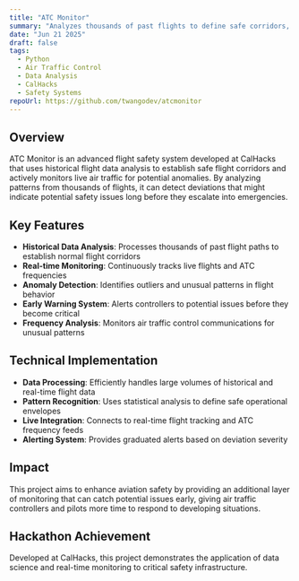 ```yaml
---
title: "ATC Monitor"
summary: "Analyzes thousands of past flights to define safe corridors, then continuously monitors live flights/frequencies for outliers to catch anomalies long before they become emergencies."
date: "Jun 21 2025"
draft: false
tags:
  - Python
  - Air Traffic Control
  - Data Analysis
  - CalHacks
  - Safety Systems
repoUrl: https://github.com/twangodev/atcmonitor
---
```


## Overview

ATC Monitor is an advanced flight safety system developed at CalHacks that uses historical flight data analysis to establish safe flight corridors and actively monitors live air traffic for potential anomalies. By analyzing patterns from thousands of flights, it can detect deviations that might indicate potential safety issues long before they escalate into emergencies.

## Key Features

- **Historical Data Analysis**: Processes thousands of past flight paths to establish normal flight corridors
- **Real-time Monitoring**: Continuously tracks live flights and ATC frequencies
- **Anomaly Detection**: Identifies outliers and unusual patterns in flight behavior
- **Early Warning System**: Alerts controllers to potential issues before they become critical
- **Frequency Analysis**: Monitors air traffic control communications for unusual patterns

## Technical Implementation

- **Data Processing**: Efficiently handles large volumes of historical and real-time flight data
- **Pattern Recognition**: Uses statistical analysis to define safe operational envelopes
- **Live Integration**: Connects to real-time flight tracking and ATC frequency feeds
- **Alerting System**: Provides graduated alerts based on deviation severity

## Impact

This project aims to enhance aviation safety by providing an additional layer of monitoring that can catch potential issues early, giving air traffic controllers and pilots more time to respond to developing situations.

## Hackathon Achievement

Developed at CalHacks, this project demonstrates the application of data science and real-time monitoring to critical safety infrastructure.